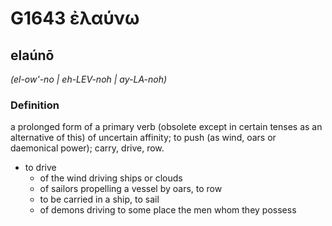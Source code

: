 # G1643 ἐλαύνω

## elaúnō

_(el-ow'-no | eh-LEV-noh | ay-LA-noh)_

### Definition

a prolonged form of a primary verb (obsolete except in certain tenses as an alternative of this) of uncertain affinity; to push (as wind, oars or daemonical power); carry, drive, row.

- to drive
  - of the wind driving ships or clouds
  - of sailors propelling a vessel by oars, to row
  - to be carried in a ship, to sail
  - of demons driving to some place the men whom they possess

